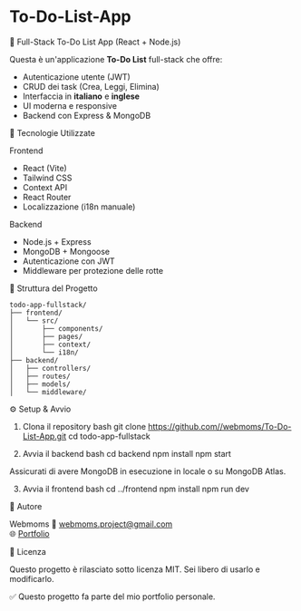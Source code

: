 # To-Do-List-App

📝 Full-Stack To-Do List App (React + Node.js)

Questa è un'applicazione **To-Do List** full-stack che offre:
- Autenticazione utente (JWT)
- CRUD dei task (Crea, Leggi, Elimina)
- Interfaccia in **italiano** e **inglese**
- UI moderna e responsive
- Backend con Express & MongoDB

🚀 Tecnologie Utilizzate

Frontend
- React (Vite)
- Tailwind CSS
- Context API
- React Router
- Localizzazione (i18n manuale)

Backend
- Node.js + Express
- MongoDB + Mongoose
- Autenticazione con JWT
- Middleware per protezione delle rotte

📂 Struttura del Progetto

```
todo-app-fullstack/
├── frontend/
│   └── src/
│       ├── components/
│       ├── pages/
│       ├── context/
│       └── i18n/
├── backend/
│   ├── controllers/
│   ├── routes/
│   ├── models/
│   └── middleware/
```


⚙️ Setup & Avvio

1. Clona il repository
bash
git clone https://github.com//webmoms/To-Do-List-App.git 
cd todo-app-fullstack

2. Avvia il backend
bash
cd backend
npm install
npm start

Assicurati di avere MongoDB in esecuzione in locale o su MongoDB Atlas.

3. Avvia il frontend
bash
cd ../frontend
npm install
npm run dev



👤 Autore

Webmoms
📧 webmoms.project@gmail.com  
🌐 [Portfolio](https://iltuoportfolio.com)

📢 Licenza

Questo progetto è rilasciato sotto licenza MIT. Sei libero di usarlo e modificarlo.

✅ Questo progetto fa parte del mio portfolio personale. 
